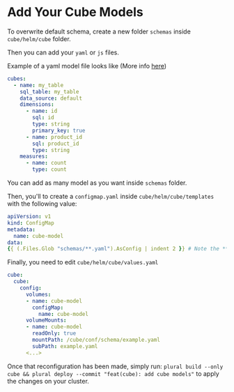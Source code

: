 # Add Your Cube Models

To overwrite default schema, create a new folder `schemas` inside `cube/helm/cube` folder.

Then you can add your `yaml` or `js` files.

Example of a yaml model file looks like (More info [here](https://cube.dev/docs/schema/getting-started))
```yaml
cubes:
  - name: my_table
    sql_table: my_table
    data_source: default
    dimensions:
      - name: id
        sql: id
        type: string
        primary_key: true
      - name: product_id
        sql: product_id
        type: string
    measures:
      - name: count
        type: count
```

You can add as many model as you want inside `schemas` folder.

Then, you'll to create a `configmap.yaml` inside `cube/helm/cube/templates` with the following value:

```yaml
apiVersion: v1
kind: ConfigMap
metadata:
  name: cube-model
data:
{{ (.Files.Glob "schemas/**.yaml").AsConfig | indent 2 }} # Note the **.yaml, adjust it if you want to use js models
```

Finally, you need to edit `cube/helm/cube/values.yaml`
```yaml
cube:
  cube:
    config:
      volumes:
      - name: cube-model
        configMap:
          name: cube-model
      volumeMounts:
      - name: cube-model
        readOnly: true
        mountPath: /cube/conf/schema/example.yaml
        subPath: example.yaml
      <...>
```

Once that reconfiguration has been made, simply run: `plural build --only cube && plural deploy --commit "feat(cube): add cube models"` to apply the changes on your cluster.